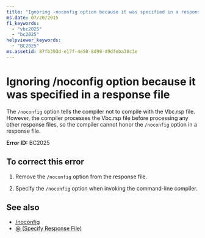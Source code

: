 ```yaml
---
title: "Ignoring -noconfig option because it was specified in a response file"
ms.date: 07/20/2015
f1_keywords: 
  - "vbc2025"
  - "bc2025"
helpviewer_keywords: 
  - "BC2025"
ms.assetid: 87fb393d-e17f-4e50-8d98-d9dfeba30c3e
---
```

# Ignoring /noconfig option because it was specified in a response file
The `/noconfig` option tells the compiler not to compile with the Vbc.rsp file. However, the compiler processes the Vbc.rsp file before processing any other response files, so the compiler cannot honor the `/noconfig` option in a response file.  
  
 **Error ID:** BC2025  
  
## To correct this error  
  
1. Remove the `/noconfig` option from the response file.  
  
2. Specify the `/noconfig` option when invoking the command-line compiler.  
  
## See also

- [/noconfig](../../visual-basic/reference/command-line-compiler/noconfig.md)
- [@ (Specify Response File)](../../visual-basic/reference/command-line-compiler/specify-response-file.md)
